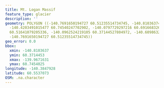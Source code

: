 ```yaml
---
title: Mt. Logan Massif
feature_type: glacier
description: ''
geometry: POLYGON ((-140.7691650194727 60.51235514734745, -140.8103637499314 60.66880408984643,
  -140.4203491015477 60.74540247702902, -140.0797729297216 60.69166832678668, -139.9671630664562
  60.51641079205336, -140.0962524219105 60.37144527804972, -140.6098632616796 60.38909244196722,
  -140.7691650194727 60.51235514734745))
geo_error: 0.0
bbox:
  xmin: -140.8103637
  ymin: 60.3714453
  xmax: -139.9671631
  ymax: 60.7454025
longitude: -140.3847928
latitude: 60.5537073
OSM: .na.character
---
```

